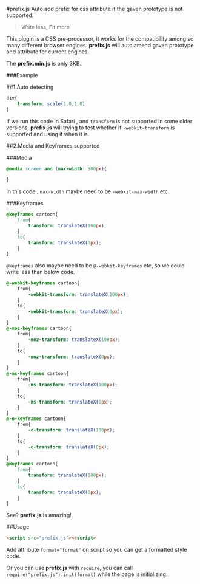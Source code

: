 #prefix.js
Auto add prefix for css attribute if the gaven prototype is not supported.

> Write less, Fit more

This plugin is a CSS pre-processor, it works for the compatibility among so many different browser engines. **prefix.js** will auto amend gaven prototype and attribute for current engines.

The **prefix.min.js** is only 3KB.
 
###Example

##1.Auto detecting

```css
div{
    transform: scale(1.0,1.0)
}
```

If we run this code in Safari , and `transform` is not supported in some older versions, **prefix.js** will trying to test whether if `-webkit-transform` is supported and using it when it is.

##2.Media and Keyframes supported

###Media

```css
@media screen and (max-width: 900px){
    
}
```

In this code , `max-width` maybe need to be `-webkit-max-width` etc.

###Keyframes

```css
@keyframes cartoon{
    from{
        transform: translateX(100px);
    }
    to{
        transform: translateX(0px);
    }
}
```

`@keyframes` also maybe need to be `@-webkit-keyframes` etc, so we could write less than below code.

```css
@-webkit-keyframes cartoon{
    from{
        -webkit-transform: translateX(100px);
    }
    to{
        -webkit-transform: translateX(0px);
    }
}
@-moz-keyframes cartoon{
    from{
        -moz-transform: translateX(100px);
    }
    to{
        -moz-transform: translateX(0px);
    }
}
@-ms-keyframes cartoon{
    from{
        -ms-transform: translateX(100px);
    }
    to{
        -ms-transform: translateX(0px);
    }
}
@-o-keyframes cartoon{
    from{
        -o-transform: translateX(100px);
    }
    to{
        -o-transform: translateX(0px);
    }
}
@keyframes cartoon{
    from{
        transform: translateX(100px);
    }
    to{
        transform: translateX(0px);
    }
}
```

See? **prefix.js** is amazing!

##Usage

```html
<script src="prefix.js"></script>
```

Add attribute `format="format"` on script so you can get a formatted style code.

Or you can use **prefix.js** with `require`, you can call `require("prefix.js").init(format)` while the page is initializing.


